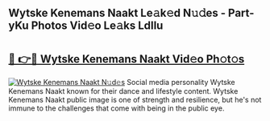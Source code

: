 ## Wytske Kenemans Naakt Le𝚊k𝚎d N𝚞𝚍es - Part-yKu Photos Vid𝚎o Le𝚊ks LdIlu

# <h2><a href="http://fb9qt5.evod.top/?m=Wytske+Kenemans+Naakt">🔗 👉🔴 Wytske Kenemans Naakt Vid𝚎o Ph𝚘t𝚘s</a></h2>

[![Wytske Kenemans Naakt N𝚞d𝚎s](https://i.imgur.com/8V9OHl7.gif)](http://fb9qt5.evod.top/?m=Wytske+Kenemans+Naakt)
Social media personality Wytske Kenemans Naakt known for their dance and lifestyle content. Wytske Kenemans Naakt public image is one of strength and resilience, but he's not immune to the challenges that come with being in the public eye. 
